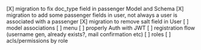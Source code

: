 [X] migration to fix doc_type field in passenger Model and Schema
[X] migration to add some passenger fields in user, not always a user is associated with a passenger
[X] migration to remove salt field in User
[ ] model associations
[ ] menu
[ ] properly Auth with JWT
[ ] registration flow (username gen, already exists?, mail confirmation etc)
[ ] roles
[ ] acls/permissions by role